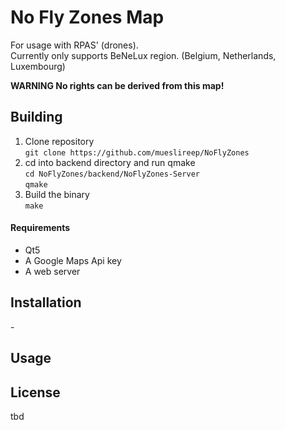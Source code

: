 # No Fly Zones Map
For usage with RPAS' (drones).  
Currently only supports BeNeLux region. (Belgium, Netherlands, Luxembourg)  

**WARNING No rights can be derived from this map!**  

## Building
1. Clone repository  
`git clone https://github.com/mueslireep/NoFlyZones`
2. cd into backend directory and run qmake  
`cd NoFlyZones/backend/NoFlyZones-Server`  
`qmake`
3. Build the binary  
`make`

#### Requirements
- Qt5
- A Google Maps Api key
- A web server

## Installation
-<Place api key in key file>

## Usage


## License
tbd
